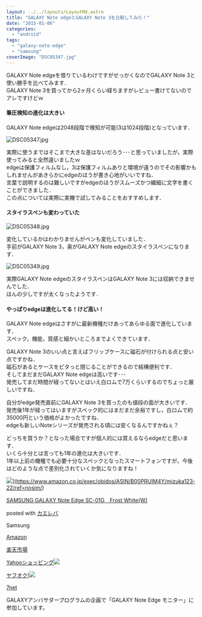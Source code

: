 ```yaml
---
layout: ../../layouts/LayoutMd.astro
title: "GALAXY Note edgeとGALAXY Note 3を比較してみた！"
date: "2015-01-06"
categories: 
  - "android"
tags: 
  - "galaxy-note-edge"
  - "samsung"
coverImage: "DSC05347.jpg"
---
```


GALAXY Note edgeを借りているわけですがせっかくなのでGALAXY Note 3と使い勝手を比べてみます．  
GALAXY Note 3を買ってから2ヶ月くらい経ちますがレビュー書けてないのでアレですけどｗ

#### 筆圧検知の進化は大きい

GALAXY Note edgeは2048段階で検知が可能(3は1024段階)となっています．

![DSC05347.jpg](/archive/images/15585228353_bf2011a2ee_b.jpg)
 
実際に使うまではそこまで大きな差はないだろう･･･と思っていましたが，実際使ってみると全然違いましたｗ  
edgeは保護フィルムなし，3は保護フィルムありと環境が違うのでその影響かもしれませんがあきらかにedgeのほうが書き心地がいいですね．  
言葉で説明するのは難しいですがedgeのほうがスムーズかつ繊細に文字を書くことができました．  
この点については実際に実機で試してみることをおすすめします．

#### スタイラスペンも変わっていた

![DSC05348.jpg](/archive/images/16179215666_9f719b6cd4_b.jpg)
 
変化しているかはわかりませんがペンも変化していました．  
手前がGALAXY Note 3，奥がGALAXY Note edgeのスタイラスペンになります．

![DSC05349.jpg](/archive/images/16205067495_109209e4b0_b.jpg)
 
実際GALAXY Note edgeのスタイラスペンはGALAXY Note 3には収納できませんでした．  
ほんの少しですが太くなったようです．

#### やっぱりedgeは進化してる！けど高い！

GALAXY Note edgeはさすがに最新機種だけあってあらゆる面で進化しています．  
スペック，機能，質感と細かいところまでよくできています．

GALAXY Note 3のいい点と言えばフリップケースに磁石が付けられる点と安い点ですかね．  
磁石があるとケースをピタっと閉じることができるので結構便利です．  
そしてまだまだGALAXY Note edgeは高いです･･･  
発売してまだ時間が経ってないとはいえ白ロムで7万くらいするのでちょっと厳しいですね．

自分がedge発売直前にGALAXY Note 3を買ったのも値段の面が大きいです．  
発売後1年が経ってはいますがスペック的にはまだまだ余裕ですし，白ロムで約35000円という価格がよかったですね．  
edgeも新しいNoteシリーズが発売される頃には安くなるんですかねぇ？

どっちを買うか？となった場合ですが個人的には買えるならedgeだと思います．  
いくら十分とは言っても1年の進化は大きいです．  
1年以上前の機種でも必要十分なスペックとなったスマートフォンですが，今後はどのような点で差別化されていくか気になりますね！

![](/archive/images/41b-bS9XEdL._SL160_.jpg)](https://www.amazon.co.jp/exec/obidos/ASIN/B00PRUIM4Y/mizuka123-22/ref=nosim/)

[SAMSUNG GALAXY Note Edge SC-01G　Frost White(W)](https://www.amazon.co.jp/exec/obidos/ASIN/B00PRUIM4Y/mizuka123-22/ref=nosim/)

posted with [カエレバ](http://kaereba.com)

Samsung

[Amazon](http://www.amazon.co.jp/gp/search?keywords=SAMSUNG%20GALAXY%20Note%20Edge%20SC-01G%81%40Frost%20White%28W%29&__mk_ja_JP=%83J%83%5E%83J%83i&tag=mizuka123-22 "アマゾン")

[楽天市場](http://hb.afl.rakuten.co.jp/hgc/032b53ee.4b34c5ee.0f4a541e.f440145e/?pc=http%3A%2F%2Fsearch.rakuten.co.jp%2Fsearch%2Fmall%2FSAMSUNG%2520GALAXY%2520Note%2520Edge%2520SC-01G%25E3%2580%2580Frost%2520White%2528W%2529%2F-%2Ff.1-p.1-s.1-sf.0-st.A-v.2%3Fx%3D0%26scid%3Daf_ich_link_urltxt%26m%3Dhttp%3A%2F%2Fm.rakuten.co.jp%2F "楽天市場")

[Yahooショッピング![](//ad.jp.ap.valuecommerce.com/servlet/gifbanner?sid=3066752&pid=881990642)](//ck.jp.ap.valuecommerce.com/servlet/referral?sid=3066752&pid=881990642&vc_url=http%3A%2F%2Fshopping.search.yahoo.co.jp%2Fsearch%3FuIv%3Don%26ei%3DUTF-8%26tab_ex%3Dcommerce%26slider%3D0%26va%3DSAMSUNG%2520GALAXY%2520Note%2520Edge%2520SC-01G%25E3%2580%2580Frost%2520White%2528W%2529 "Yahooショッピング")

[ヤフオク!![](//ad.jp.ap.valuecommerce.com/servlet/gifbanner?sid=3066752&pid=881990645)](//ck.jp.ap.valuecommerce.com/servlet/referral?sid=3066752&pid=881990645&vc_url=http%3A%2F%2Fauctions.search.yahoo.co.jp%2Fsearch%3Fvo%3D%26ve%3D%26auccat%3D0%26aucminprice%3D%26aucmaxprice%3D%26aucmin_bidorbuy_price%3D%26aucmax_bidorbuy_price%3D%26loc_cd%3D0%26abatch%3D0%26istatus%3D0%26filtered%3D1%26ei%3DUTF-8%26tab_ex%3Dcommerce%26va%3DSAMSUNG%2520GALAXY%2520Note%2520Edge%2520SC-01G%25E3%2580%2580Frost%2520White%2528W%2529 "ヤフオク!")

[7net](//ck.jp.ap.valuecommerce.com/servlet/referral?sid=3066752&pid=881990643&vc_url=http%3A%2F%2Fwww.7netshopping.jp%2Fall%2Fsearch_result%2F-%2Fbprice%2Foff%2Fsort%2F0%2Fkword_in%2FSAMSUNG%2520GALAXY%2520Note%2520Edge%2520SC-01G%25E3%2580%2580Frost%2520White%2528W%2529%2FallGoods%2Fon%2Fsubmit.x%2F30%2Fdisp_result%2F1%2Fsubmit.y%2F9%2Fprvlg%2Foff%2Fnobuy%2Fon%2FsetProduct%2Foff%2Foop%2Fon%2Fctgy%2Fall%2FfromKeywordSearch%2Ftrue "セブンネットショッピング")

GALAXYアンバサダープログラムの企画で「GALAXY Note Edge モニター」に参加しています。
